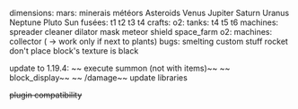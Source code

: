dimensions:
	mars:
		minerais
		météors
	Asteroids
	Venus
	Jupiter
	Saturn
	Uranus
	Neptune
	Pluto
	Sun
fusées:
	t1
	t2
	t3
	t4
crafts:
	o2:
		tanks:
			t4
			t5
			t6
		machines:
			spreader
			cleaner
			dilator
		mask
	meteor shield
	space_farm
o2:
	machines:
		collector ( -> work only if next to plants)
bugs:
	smelting custom stuff
	rocket don't place
	block's texture is black

update to 1.19.4:
~~	execute summon (not with items)~~
~~	block_display~~
~~	/damage~~
	update libraries

~~plugin compatibility~~
